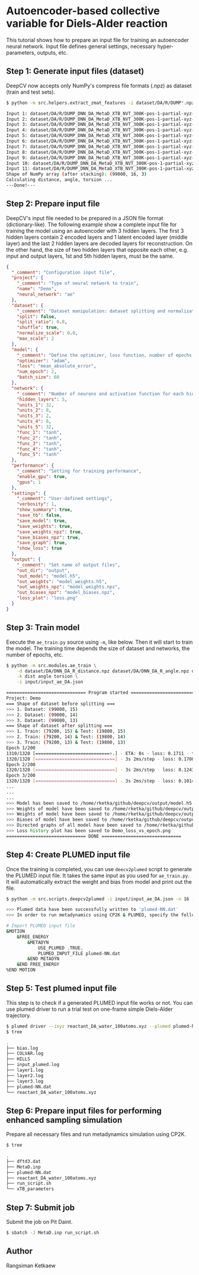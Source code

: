 # Autoencoder-based collective variable for Diels-Alder reaction

This tutorial shows how to prepare an input file for training an autoencoder neural network.
Input file defines general settings, necessary hyper-parameters, outputs, etc.

## Step 1: Generate input files (dataset)
DeepCV now accepts only NumPy's compress file formats (.npz) as dataset (train and test sets). 
```sh
$ python -m src.helpers.extract_zmat_features -i dataset/DA/R/DUMP*.npz

Input 1: dataset/DA/R/DUMP_DNN_DA_MetaD_XTB_NVT_300K-pos-1-partial-xyz-array-10.npz
Input 2: dataset/DA/R/DUMP_DNN_DA_MetaD_XTB_NVT_300K-pos-1-partial-xyz-array-11.npz
Input 3: dataset/DA/R/DUMP_DNN_DA_MetaD_XTB_NVT_300K-pos-1-partial-xyz-array-12.npz
Input 4: dataset/DA/R/DUMP_DNN_DA_MetaD_XTB_NVT_300K-pos-1-partial-xyz-array-13.npz
Input 5: dataset/DA/R/DUMP_DNN_DA_MetaD_XTB_NVT_300K-pos-1-partial-xyz-array-14.npz
Input 6: dataset/DA/R/DUMP_DNN_DA_MetaD_XTB_NVT_300K-pos-1-partial-xyz-array-15.npz
Input 7: dataset/DA/R/DUMP_DNN_DA_MetaD_XTB_NVT_300K-pos-1-partial-xyz-array-16.npz
Input 8: dataset/DA/R/DUMP_DNN_DA_MetaD_XTB_NVT_300K-pos-1-partial-xyz-array-17.npz
Input 9: dataset/DA/R/DUMP_DNN_DA_MetaD_XTB_NVT_300K-pos-1-partial-xyz-array-18.npz
Input 10: dataset/DA/R/DUMP_DNN_DA_MetaD_XTB_NVT_300K-pos-1-partial-xyz-array-19.npz
Input 11: dataset/DA/R/DUMP_DNN_DA_MetaD_XTB_NVT_300K-pos-1-partial-xyz-array-20.npz
Shape of NumPy array (after stacking): (99000, 16, 3)
Calculating distance, angle, torsion ...
---Done!---
```

## Step 2: Prepare input file
DeepCV's input file needed to be prepared in a JSON file format (dictionary-like). The following example show a complete input file for training the model using an autoencoder with 3 hidden layers. The first 3 hidden layers contain 2 encoded layers and 1 latent encoded layer (middle layer) and the last 2 hidden layers are decoded layers for reconstruction. On the other hand, the size of two hidden layers that opposite each other, e.g. input and output layers, 1st and 5th hidden layers, must be the same.
```JSON
{
  "_comment": "Configuration input file",
  "project": {
    "_comment": "Type of neural network to train",
    "name": "Demo",
    "neural_network": "ae"
  },
  "dataset": {
    "_comment": "Dataset manipulation: dataset splitting and normalization",
    "split": false,
    "split_ratio": 0.8,
    "shuffle": true,
    "normalize_scale": 0.0,
    "max_scale": 2
  },
  "model": {
    "_comment": "Define the optimizer, loss function, number of epochs, and batch size",
    "optimizer": "adam",
    "loss": "mean_absolute_error",
    "num_epoch": 2,
    "batch_size": 60
  },
  "network": {
    "_comment": "Number of neurons and activation function for each hidden layer",
    "hidden_layers": 5,
    "units_1": 32,
    "units_2": 8,
    "units_3": 2,
    "units_4": 8,
    "units_5": 32,
    "func_1": "tanh",
    "func_2": "tanh",
    "func_3": "tanh",
    "func_4": "tanh",
    "func_5": "tanh"
  },
  "performance": {
    "_comment": "Setting for training performance",
    "enable_gpu": true,
    "gpus": 1
  },
  "settings": {
    "_comment": "User-defined settings",
    "verbosity": 1,
    "show_summary": true,
    "save_tb": false,
    "save_model": true,
    "save_weights": true,
    "save_weights_npz": true,
    "save_biases_npz": true,
    "save_graph": true,
    "show_loss": true
  },
  "output": {
    "_comment": "Set name of output files",
    "out_dir": "output",
    "out_model": "model.h5",
    "out_weights": "model_weights.h5",
    "out_weights_npz": "model_weights.npz",
    "out_biases_npz": "model_biases.npz",
    "loss_plot": "loss.png"
  }
}
```

## Step 3: Train model
Execute the `ae_train.py` source using `-m`, like below. Then it will start to train the model. The training time depends the size of dataset and networks, the number of epochs, etc.
```sh
$ python -m src.modules.ae_train \
    -d dataset/DA/DNN_DA_R_distance.npz dataset/DA/DNN_DA_R_angle.npz dataset/DA/DNN_DA_R_torsion.npz \
    -k dist angle torsion \
    -i input/input_ae_DA.json

============================== Program started ==============================
Project: Demo
=== Shape of dataset before splitting ===
>>> 1. Dataset: (99000, 15)
>>> 2. Dataset: (99000, 14)
>>> 3. Dataset: (99000, 13)
=== Shape of dataset after splitting ===
>>> 1. Train: (79200, 15) & Test: (19800, 15)
>>> 2. Train: (79200, 14) & Test: (19800, 14)
>>> 3. Train: (79200, 13) & Test: (19800, 13)
Epoch 1/200
1310/1320 [============================>.] - ETA: 0s - loss: 0.1711 - tf_op_layer_split_loss: 0.0480 - tf_op_layer_split_1_loss: 0.0373 - tf_op_layer_split_2_loss: 0.0857
1320/1320 [==============================] - 3s 2ms/step - loss: 0.1708 - tf_op_layer_split_loss: 0.0479 - tf_op_layer_split_1_loss: 0.0373 - tf_op_layer_split_2_loss: 0.0856 - val_loss: 0.1334 - val_tf_op_layer_split_loss: 0.0287 - val_tf_op_layer_split_1_loss: 0.0317 - val_tf_op_layer_split_2_loss: 0.0730
Epoch 2/200
1320/1320 [==============================] - 3s 2ms/step - loss: 0.1243 - tf_op_layer_split_loss: 0.0262 - tf_op_layer_split_1_loss: 0.0302 - tf_op_layer_split_2_loss: 0.0679 - val_loss: 0.1066 - val_tf_op_layer_split_loss: 0.0229 - val_tf_op_layer_split_1_loss: 0.0283 - val_tf_op_layer_split_2_loss: 0.0554
Epoch 3/200
1320/1320 [==============================] - 3s 2ms/step - loss: 0.1014 - tf_op_layer_split_loss: 0.0215 - tf_op_layer_split_1_loss: 0.0277 - tf_op_layer_split_2_loss: 0.0522 - val_loss: 0.0967 - val_tf_op_layer_split_loss: 0.0219 - val_tf_op_layer_split_1_loss: 0.0273 - val_tf_op_layer_split_2_loss: 0.0475
...
...
...
>>> Model has been saved to /home/rketka/github/deepcv/output/model.h5
>>> Weights of model have been saved to /home/rketka/github/deepcv/output/model_weights.h5
>>> Weights of model have been saved to /home/rketka/github/deepcv/output/model_weights.npz
>>> Biases of model have been saved to /home/rketka/github/deepcv/output/model_biases.npz
>>> Directed graphs of all model have been saved to /home/rketka/github/deepcv/output
>>> Loss history plot has been saved to Demo_loss_vs_epoch.png
============================== DONE ==============================
```

## Step 4: Create PLUMED input file
Once the training is completed, you can use `deecv2plumed` script to generate the PLUMED input file. It takes the same input as you used for `ae_train.py`. It will automatically extract the weight and bias from model and print out the file.
```sh
$ python -m src.scripts.deepcv2plumed -i input/input_ae_DA.json -n 16 -o plumed-NN.dat

>>> Plumed data have been successfully written to 'plumed-NN.dat'
>>> In order to run metadynamics using CP2K & PLUMED, specify the following input deck in CP2K input:

# Import PLUMED input file
&MOTION
    &FREE_ENERGY
        &METADYN
            USE_PLUMED .TRUE.
            PLUMED_INPUT_FILE plumed-NN.dat
        &END METADYN
    &END FREE_ENERGY
%END MOTION
```

## Step 5: Test plumed input file
This step is to check if a generated PLUMED input file works or not. You can use plumed driver to run a trial test on one-frame simple Diels-Alder trajectory.
```sh
$ plumed driver --ixyz reactant_DA_water_100atoms.xyz --plumed plumed-NN.dat
$ tree

.
├── bias.log
├── COLVAR.log
├── HILLS
├── input_plumed.log
├── layer1.log
├── layer2.log
├── layer3.log
├── plumed-NN.dat
└── reactant_DA_water_100atoms.xyz
```

## Step 6: Prepare input files for performing enhanced sampling simulation
Prepare all necessary files and run metadynamics simulation using CP2K.
```sh
$ tree

.
├── dftd3.dat
├── MetaD.inp
├── plumed-NN.dat
├── reactant_DA_water_100atoms.xyz
├── run_script.sh
└── xTB_parameters
```

## Step 7: Submit job
Submit the job on Pit Daint.
```sh
$ sbatch -J MetaD.inp run_script.sh
```

## Author
Rangsiman Ketkaew